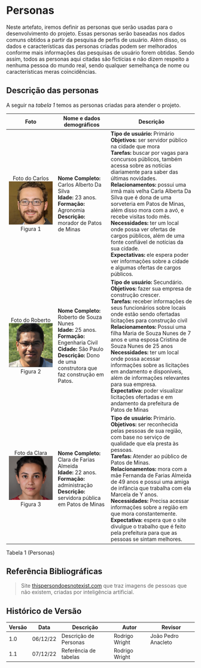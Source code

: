 # Personas

Neste artefato, iremos definir as personas que serão usadas para o desenvolvimento do projeto. Essas personas serão baseadas nos dados comuns obtidos a partir da pesquisa de perfis de usuário. Além disso, os dados e características das personas criadas podem ser melhorados conforme mais informações das pesquisas de usuário forem obtidas. Sendo assim, todos as personas aqui citadas são fictícias e não dizem respeito a nenhuma pessoa do mundo real, sendo qualquer semelhança de nome ou características meras coincidências.

## Descrição das personas

A seguir na _tabela 1_ temos as personas criadas para atender o projeto.<br>

|                                     Foto                                     | Nome e dados demográficos                                                                                                                                                                                  | Descrição                                                                                                                                                                                                                                                                                                                                                                                                                                                                                                                                                                                                                                                                |
| :--------------------------------------------------------------------------: | ---------------------------------------------------------------------------------------------------------------------------------------------------------------------------------------------------------- | ------------------------------------------------------------------------------------------------------------------------------------------------------------------------------------------------------------------------------------------------------------------------------------------------------------------------------------------------------------------------------------------------------------------------------------------------------------------------------------------------------------------------------------------------------------------------------------------------------------------------------------------------------------------------ |
|  Foto do Carlos <br> ![Carlos](./assets_analise/Persona1.png) <br> Figura 1  | **Nome Completo:** Carlos Alberto Da Silva <br> **Idade:** 23 anos. <br> **Formação:** Agronomia <br> **Descrição:** morador de Patos de Minas                                                             | **Tipo de usuário:** Primário <br> **Objetivos:** ser servidor público na cidade que mora <br> **Tarefas:** buscar por vagas para concursos públicos, também acessa sobre as notícias diariamente para saber das últimas novidades. <br> **Relacionamentos:** possui uma irmã mais velha Carla Alberta Da Silva que é dona de uma sorveteria em Patos de Minas, além disso mora com a avó, e recebe visitas todo mês. <br> **Necessidades:** ter um local onde possa ver ofertas de cargos públicos, além de uma fonte confiável de notícias da sua cidade. <br> **Expectativas:** ele espera poder ver informações sobre a cidade e algumas ofertas de cargos públicos. |
| Foto do Roberto <br> ![Roberto](./assets_analise/Persona2.png) <br> Figura 2 | **Nome Completo:** Roberto de Souza Nunes <br> **Idade:** 25 anos. <br> **Formação:** Engenharia Civil <br> **Cidade:** São Paulo <br> **Descrição:** Dono de uma construtora que faz construção em Patos. | **Tipo de usuário:** Secundário. <br> **Objetivos:** fazer sua empresa de construção crescer. <br> **Tarefas:** receber informações de seus funcionários sobre locais onde estão sendo ofertadas licitações para construção civil <br> **Relacionamentos:** Possui uma filha Maria de Souza Nunes de 7 anos e uma esposa Cristina de Souza Nunes de 25 anos <br> **Necessidades:** ter um local onde possa acessar informações sobre as licitações em andamento e disponíveis, além de informações relevantes para sua empresa. <br> **Expectativa:** poder visualizar licitações ofertadas e em andamento da prefeitura de Patos de Minas                               |
|     Foto da Clara ![Clara](./assets_analise/Persona3.png) <br> Figura 3      | **Nome Completo:** Clara de Farias Almeida <br> **Idade:** 22 anos. <br> **Formação:** administração <br> **Descrição:** servidora pública em Patos de Minas                                               | **Tipo de usuário:** Primário. <br> **Objetivos:** ser reconhecida pelas pessoas de sua região, com base no serviço de qualidade que ela presta às pessoas. <br> **Tarefas:** Atender ao público de Patos de Minas. <br> **Relacionamentos:** mora com a mãe Fernanda de Farias Almeida de 49 anos e possui uma amiga de infância que trabalha com ela Marcela de Y anos. <br> **Necessidades:** Precisa acessar informações sobre a região em que mora constantemente. <br> **Expectativa:** espera que o site divulgue o trabalho que é feito pela prefeitura para que as pessoas se sintam melhores.                                                                  |

Tabela 1 (Personas)

## Referência Bibliográficas

> Site [thispersondoesnotexist.com](https://thispersondoesnotexist.com/) que traz imagens de pessoas que não existem, criadas por inteligência artificial.

## Histórico de Versão

| Versão | Data     | Descrição             | Autor          | Revisor             |
| ------ | -------- | --------------------- | -------------- | ------------------- |
| 1.0    | 06/12/22 | Descrição de Personas | Rodrigo Wright | João Pedro Anacleto |
| 1.1    | 07/12/22 | Referência de tabelas | Rodrigo Wright |                     |
